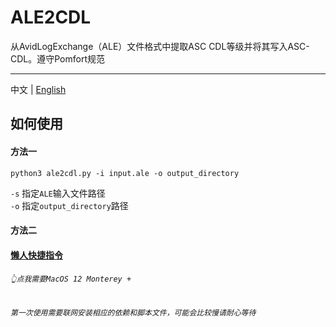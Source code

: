 # ALE2CDL
从AvidLogExchange（ALE）文件格式中提取ASC CDL等级并将其写入ASC-CDL。遵守Pomfort规范

---

中文 | [English](./README_en.md) 


## 如何使用
#### 方法一
```console
python3 ale2cdl.py -i input.ale -o output_directory
```
`-s`  指定`ALE`输入文件路径  
`-o`  指定`output_directory`路径

#### 方法二
#### [懒人快捷指令](https://www.icloud.com/shortcuts/bc535fa126714306bbc49591ee8c0c12)
###### `👆点我需要MacOS 12 Monterey +`
###### `第一次使用需要联网安装相应的依赖和脚本文件，可能会比较慢请耐心等待`   
